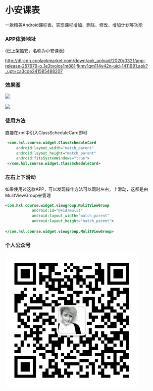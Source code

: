 # 小安课表
一款精美Android课程表。实现课程增加、删除、修改，增加计划等功能

### APP体验地址
(已上架酷安，名称为小安课表)

http://dl-cdn.coolapkmarket.com/down/apk_upload/2020/0321/app-release-257979-o_1e3tvolos1m881jfkmv1qm114v42n-uid-1411991.apk?_upt=ca3cde241585488207

### 效果图
![](http://image.coolapk.com/apk_image/2020/0321/15/_20200321152403-257979-o_1e3tvkucu1pn21jjt1t0nk6fts81u-uid-1411991@1080x2248.jpg.t.jpg)

![](http://image.coolapk.com/apk_image/2020/0321/15/_20200321152407-257979-o_1e3tvkucuf9qkiaemvs2ibd01v-uid-1411991@1080x2248.jpg.t.jpg)

### 使用方法

直接在xml中引入ClassScheduleCard即可
```xml
 <com.hxl.course.widget.ClassScheduleCard
     android:layout_width="match_parent"
     android:layout_height="match_parent"
     android:fitsSystemWindows="true">
 </com.hxl.course.widget.ClassScheduleCard>
```
### 左右上下滑动
如果使用过这款APP，可以发现操作方法可以同时左右，上滑动，这都是由MulitViewGroup来管理
```xml
<com.hxl.course.widget.viewgroup.MulitViewGroup
            android:id="@+id/mulit"
            android:layout_width="match_parent"
            android:layout_height="match_parent">

</com.hxl.course.widget.viewgroup.MulitViewGroup>
```
### 个人公众号
![](https://raw.githubusercontent.com/houxinlin/schedule/master/schedule/app/src/main/res/drawable/qr.webp)


